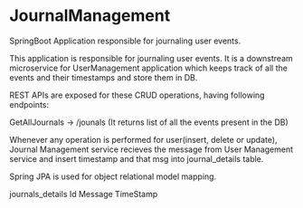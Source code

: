 # JournalManagement
SpringBoot Application responsible for journaling user events.


This application is responsible for journaling user events. It is a downstream microservice for UserManagement application which keeps track of all the events and their timestamps and store them in DB.


REST APIs are exposed for these CRUD operations, having following endpoints:

GetAllJournals -> /jounals (It returns list of all the events present in the DB)

Whenever any operation is performed for user(insert, delete or update), Journal Management service recieves the message from User Management service and insert timestamp and that msg into journal_details table.

Spring JPA is used for object relational model mapping.

journals_details
Id  Message  TimeStamp
